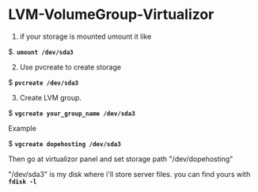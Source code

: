 # LVM-VolumeGroup-Virtualizor


1. if your storage is mounted umount it like

 $. **`umount /dev/sda3`**

2. Use pvcreate to create storage

 $ **`pvcreate /dev/sda3`**

3. Create LVM group.

 $ **`vgcreate your_group_name /dev/sda3`**

Example

$ **`vgcreate dopehosting /dev/sda3`**

Then go at virtualizor panel and set storage path "/dev/dopehosting"

"/dev/sda3" is my disk where i'll store server files.
you can find yours with **`fdisk -l`**
